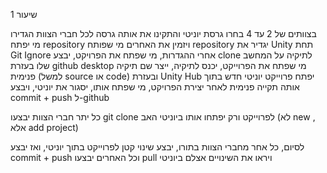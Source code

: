 שיעור 1


בצוותים של 2 עד 4
בחרו גרסת יוניטי והתקינו את אותה גרסה לכל חברי הצוות
הגדירו מי יפתח repository ויזמין את האחרים
מי שפותח repository יגדיר  את Unity  תחת Git Ignore
אחרי ההגדרות, מי שפתח את הפרויקט, יבצע clone לתיקיה על המחשב שלו בעזרת github desktop
מי שפתח את הפרוייקט, יכנס לתיקיה, ייצר שם תיקיה פנימית (למשל source או code)
ובעזרת Unity Hub יפתח פרוייקט יוניטי חדש בתוך אותה תקייה פנימית
לאחר יצירת הפרויקט, מי שפתח אותו, יסגור את יוניטי, ויבצע commit + push ל-github

כל יתר חברי הצוות
יבצעו git clone לפרוייקט ורק יפתחו אותו ביוניטי האב (לא new , אלא add project)

לסיום,
כל אחר מחברי הצוות בתורו, יבצע שינוי קטן לפרוייקט בתוך יוניטי, ואז יבצע commit + push
וכל האחרים יבצעו pull ויראו את השינויים אצלם ביוניטי
